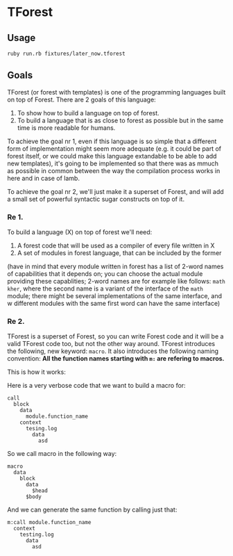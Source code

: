 # TForest

## Usage

```bash
ruby run.rb fixtures/later_now.tforest
```

## Goals

TForest (or forest with templates) is one of the programming languages built on top of Forest. There are 2 goals of this language:
1. To show how to build a language on top of forest.
2. To build a language that is as close to forest as possible but in the same time is more readable for humans.

To achieve the goal nr 1, even if this language is so simple that a different form of implementation might seem more adequate (e.g. it could be part of forest itself, or we could make this language extandable to be able to add new templates), it's going to be implemented so that there was as mmuch as possible in common between the way the compilation process works in here and in case of lamb.

To achieve the goal nr 2, we'll just make it a superset of Forest, and will add a small set of powerful syntactic sugar constructs on top of it.

### Re 1.

To build a language (X) on top of forest we'll need:
1. A forest code that will be used as a compiler of every file written in X
2. A set of modules in forest language, that can be included by the former

(have in mind that every module written in forest has a list of 2-word names of capabilities that it depends on; you can choose the actual module providing these capablities; 2-word names are for example like follows: `math kher`, where the second name is a variant of the interface of the `math` module; there might be several implementations of the same interface, and w different modules with the same first word can have the same interface)

### Re 2.

TForest is a superset of Forest, so you can write Forest code and it will be a valid TForest code too, but not the other way around. TForest introduces the following, new keyword: `macro`. It also introduces the following naming convention: **All the function names starting with `m:` are refering to macros.**

This is how it works:

Here is a very verbose code that we want to build a macro for:
```
call
  block
    data
      module.function_name
    context
      tesing.log
        data
          asd
```
So we call macro in the following way:
```
macro
  data
    block
      data
        $head
      $body
```
And we can generate the same function by calling just that:
```
m:call module.function_name
  context
    testing.log
      data
        asd
```
